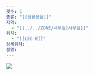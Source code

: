 ```yaml
---
갯수: 1
종류: "[[생활용품]]"
지역:
  - "[[../../ZONE/사무실|사무실]]"
위치:
  - "[[LEC-E]]"
상세위치: 
설명:
---
```

![](http://192.168.50.22/devices/250507_IMG_0026.jpg)
